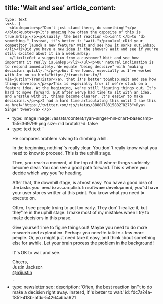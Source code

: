 title: 'Wait and see'
article_content:
  -
    type: text
    text: |
      <blockquote><p>"Don't just stand there, do something!"</p></blockquote><p>It's amazing how often the opposite of this is true.&nbsp;</p><p>Usually, the best reaction <b>isn't </b>to "do something." Instead, it's better to "wait."</p><ul><li>Did your competitor launch a new feature? Wait and see how it works out.&nbsp;</li><li>Did you have a new idea in the shower? Wait and see if you're still excited about it in a week.&nbsp;
      </li><li>Get a suggestion from a customer? Wait and see how important it really is.&nbsp;</li></ul><p>Our natural inclination is to respond immediately. We equate "being decisive" with "making decisions quickly."</p><p>But I've found, especially as I've worked with Jon on <a href="https://transistor.fm/?via=justin">Transistor</a>, that it's better to&nbsp;wait and see how things develop.</p><p>This is especially true if we're stuck on a feature idea. At the beginning, we're still figuring things out. It's hard to move forward. But after we've had time to sit with an idea, and wrestle with it, things become clearer. It's easier to make decisions.</p><p>I had a hard time articulating this until I saw this <a href="https://twitter.com/rjs/status/888867831588278273">Ryan Singer tweet</a>:</p>
  -
    type: image
    image: /assets/content/ryan-singer-hill-chart-basecamp-1556369799.png
    size: md
    brutalized: false
  -
    type: text
    text: '<p>He compares problem solving to climbing a hill.&nbsp;</p><p>In the beginning, nothing''s really clear. You don''t really know what you need to know to proceed. This is the uphill stage.</p><p>Then, you reach a moment, at the top of thill, where things suddenly become clear. You can see a good path forward. This is where you decide which way you''re heading.</p><p>After that, the downhill stage, is almost easy. You have a good idea of the tasks you need to accomplish. In software development, you''d have your user stories written at this point. You know what you need to execute on.</p><p>Often, I see people trying to act too early. They don''t realize it, but they''re in the uphill stage. I make most of my mistakes when I try to make decisions in this phase.</p><p>Give yourself time to figure things out! Maybe you need to do more research and exploration. Perhaps you need to talk to a few more people. Or, you might just need take it easy, and think about something else for awhile. Let your brain process the problem in the background!</p><p>It''s OK to wait and see.</p><p>Cheers,<br>Justin Jackson<br><a href="https://twitter.com/mijustin">@mijustin</a></p>'
  -
    type: newsletter
seo:
  description: 'Often, the best reaction isn''t to do make a decision right away. Instead, it''s better to wait.'
id: fdc7a24a-f851-418b-afdc-54264abba621
